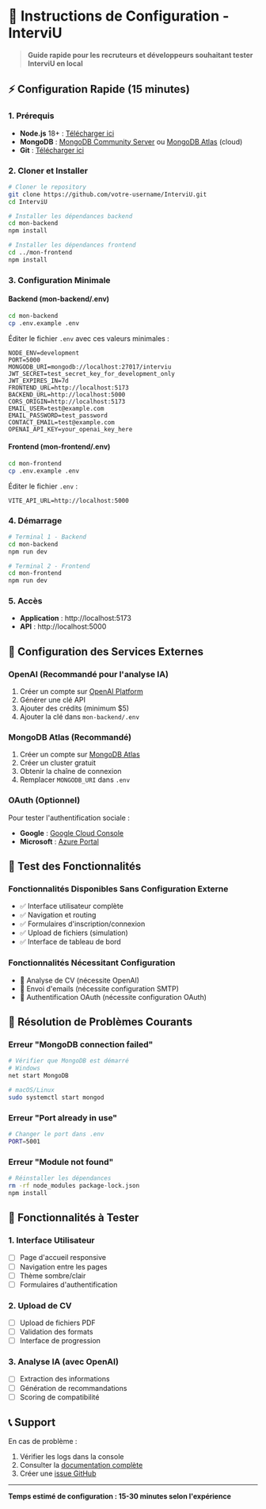 # 🚀 Instructions de Configuration - InterviU

> **Guide rapide pour les recruteurs et développeurs souhaitant tester InterviU en local**

## ⚡ Configuration Rapide (15 minutes)

### 1. Prérequis

- **Node.js** 18+ : [Télécharger ici](https://nodejs.org/)
- **MongoDB** : [MongoDB Community Server](https://www.mongodb.com/try/download/community) ou [MongoDB Atlas](https://www.mongodb.com/atlas) (cloud)
- **Git** : [Télécharger ici](https://git-scm.com/)

### 2. Cloner et Installer

```bash
# Cloner le repository
git clone https://github.com/votre-username/InterviU.git
cd InterviU

# Installer les dépendances backend
cd mon-backend
npm install

# Installer les dépendances frontend
cd ../mon-frontend
npm install
```

### 3. Configuration Minimale

#### Backend (mon-backend/.env)

```bash
cd mon-backend
cp .env.example .env
```

Éditer le fichier `.env` avec ces valeurs minimales :

```env
NODE_ENV=development
PORT=5000
MONGODB_URI=mongodb://localhost:27017/interviu
JWT_SECRET=test_secret_key_for_development_only
JWT_EXPIRES_IN=7d
FRONTEND_URL=http://localhost:5173
BACKEND_URL=http://localhost:5000
CORS_ORIGIN=http://localhost:5173
EMAIL_USER=test@example.com
EMAIL_PASSWORD=test_password
CONTACT_EMAIL=test@example.com
OPENAI_API_KEY=your_openai_key_here
```

#### Frontend (mon-frontend/.env)

```bash
cd mon-frontend
cp .env.example .env
```

Éditer le fichier `.env` :

```env
VITE_API_URL=http://localhost:5000
```

### 4. Démarrage

```bash
# Terminal 1 - Backend
cd mon-backend
npm run dev

# Terminal 2 - Frontend
cd mon-frontend
npm run dev
```

### 5. Accès

- **Application** : http://localhost:5173
- **API** : http://localhost:5000

## 🔑 Configuration des Services Externes

### OpenAI (Recommandé pour l'analyse IA)

1. Créer un compte sur [OpenAI Platform](https://platform.openai.com/)
2. Générer une clé API
3. Ajouter des crédits (minimum $5)
4. Ajouter la clé dans `mon-backend/.env`

### MongoDB Atlas (Recommandé)

1. Créer un compte sur [MongoDB Atlas](https://www.mongodb.com/atlas)
2. Créer un cluster gratuit
3. Obtenir la chaîne de connexion
4. Remplacer `MONGODB_URI` dans `.env`

### OAuth (Optionnel)

Pour tester l'authentification sociale :

- **Google** : [Google Cloud Console](https://console.cloud.google.com/)
- **Microsoft** : [Azure Portal](https://portal.azure.com/)

## 🧪 Test des Fonctionnalités

### Fonctionnalités Disponibles Sans Configuration Externe

- ✅ Interface utilisateur complète
- ✅ Navigation et routing
- ✅ Formulaires d'inscription/connexion
- ✅ Upload de fichiers (simulation)
- ✅ Interface de tableau de bord

### Fonctionnalités Nécessitant Configuration

- 🔑 Analyse de CV (nécessite OpenAI)
- 📧 Envoi d'emails (nécessite configuration SMTP)
- 🔐 Authentification OAuth (nécessite configuration OAuth)

## 🐛 Résolution de Problèmes Courants

### Erreur "MongoDB connection failed"

```bash
# Vérifier que MongoDB est démarré
# Windows
net start MongoDB

# macOS/Linux
sudo systemctl start mongod
```

### Erreur "Port already in use"

```bash
# Changer le port dans .env
PORT=5001
```

### Erreur "Module not found"

```bash
# Réinstaller les dépendances
rm -rf node_modules package-lock.json
npm install
```

## 📱 Fonctionnalités à Tester

### 1. Interface Utilisateur

- [ ] Page d'accueil responsive
- [ ] Navigation entre les pages
- [ ] Thème sombre/clair
- [ ] Formulaires d'authentification

### 2. Upload de CV

- [ ] Upload de fichiers PDF
- [ ] Validation des formats
- [ ] Interface de progression

### 3. Analyse IA (avec OpenAI)

- [ ] Extraction des informations
- [ ] Génération de recommandations
- [ ] Scoring de compatibilité

## 📞 Support

En cas de problème :

1. Vérifier les logs dans la console
2. Consulter la [documentation complète](./README.md)
3. Créer une [issue GitHub](https://github.com/votre-username/InterviU/issues)

---

**Temps estimé de configuration : 15-30 minutes selon l'expérience**
